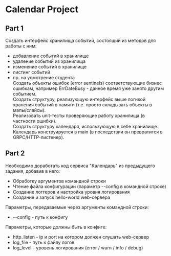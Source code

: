 # Calendar Project

## Part 1
Создать интерфейс хранилища событий, состоящий из методов для работы с ним:  
- добавление событий в хранилище  
- удаление событий из хранилища  
- изменение событий в хранилище  
- листинг событий  
- пр. на усмотрение студента  
Создать объекты ошибок (error sentinels) соответствующие бизнес ошибкам, например ErrDateBusy - данное время уже занято другим событием.  
Создать структуру, реализующую интерфейс выше логикой хранения событий в памяти (т.е. просто складывать объекты в мапы/слайсы).  
Реализовать unit-тесты проверяющие работу хранилища (в частности ошибки).  
Создать структуру календаря, использующую в себе хранилище. Календарь конструируется в main (в последствии он превратится в GRPC/HTTP-листенер).  

## Part 2
Необходимо доработать код сервиса "Календарь" из предыдущего задания, добавив в него:  

* Обработку аргументов командной строки  
* Чтение файла конфигурации (параметр --config в командной строке)  
* Создание логгеров и настройка уровня логирования  
* Создание и запуск hello-world web-сервера  

Параметры, передаваемые через аргументы командной строки:  
* --config - путь к конфигу  

Параметры, которые должны быть в конфиге:  
* http_listen - ip и port на котором должен слушать web-сервер  
* log_file - путь к файлу логов  
* log_level - уровень логирования (error / warn / info / debug)  

